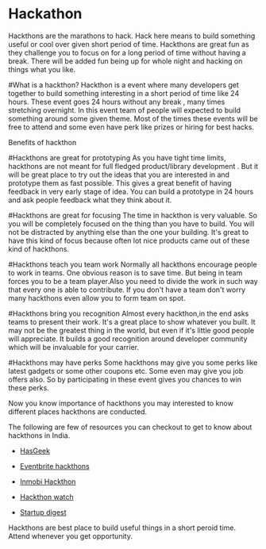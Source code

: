 # Hackathon
Hackthons are the marathons to hack. Hack here means to build something useful or cool over given short period of time. Hackthons are great fun as they challenge you to focus on for a long period of time without having a break. There will be added fun being up for whole night and hacking on things what you like.


#What is a hackthon?
Hackthon is a event where many developers get together to build something interesting in a short period of time like 24 hours. These event goes 24 hours without any break , many times stretching overnight. In this event team of people will expected to build something around some given theme. Most of the times these events will be free to attend and some even have perk like prizes or hiring for best hacks.


Benefits of hackthon

#Hackthons are great for prototyping
As you have tight time limits, hackthons are not meant for full fledged product/library development . But it will be great place to try out the ideas that you are interested in and prototype them as fast possible. This gives a great benefit of having feedback in very early stage of idea. You can build a prototype in 24 hours and ask people feedback what they think about it.

#Hackthons are great for focusing
The time in hackthon is very valuable. So you will be completely focused on the thing than you have to build. You will not be distracted by anything else than the one your building. It's great to have this kind of focus because often lot nice products came out of these kind of hackthons.

#Hackthons teach you team work
Normally all hackthons encourage people to work in teams. One obvious reason is to save time. But being in team forces you to be a team player.Also you need to divide the work in such way that every one is able to contribute. If you don't have a team don't worry many hackthons even allow you to form team on spot.

#Hackthons bring you recognition
Almost every hackthon,in the end asks teams to present their work. It's a great place to show whatever you built. It may not be the greatest thing in the world, but even if it's little good people will appreciate. It builds a good recognition around developer community which will be invaluable for your carrier.

#Hackthons may have perks
Some hackthons may give you some perks like latest gadgets or some other coupons etc. Some even may give you job offers also. So by participating in these event gives you chances to win these perks.

Now you know importance of hackthons you may interested to know different places hackthons are conducted.

The following are few of resources you can checkout to get to know about hackthons in India.

* [HasGeek](https://hacknight.in/)

* [Eventbrite hackthons](http://www.eventbrite.com/)

* [Inmobi Hackthon](http://technology.inmobi.com/events/)

* [Hackthon watch](https://twitter.com/HackathonWatch)

* [Startup digest](https://www.startupdigest.com/)


Hackthons are best place to build useful things in a short peroid time. Attend whenever you get opportunity.












